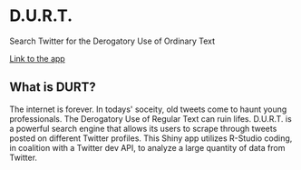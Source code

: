 # D.U.R.T.

Search Twitter for the Derogatory Use of Ordinary Text

<a href = 'https://google.com'>Link to the app</a>

## What is DURT?

The internet is forever. In todays' soceity, old tweets come to haunt young professionals. The Derogatory Use of Regular Text can ruin lifes. D.U.R.T. is a powerful search engine that allows its users to scrape through tweets posted on different Twitter profiles. This Shiny app utilizes R-Studio coding, in coalition with a Twitter dev API, to analyze a large quantity of data from Twitter.